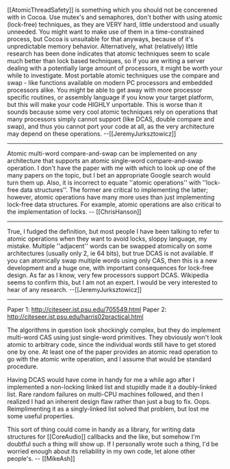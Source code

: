 [[AtomicThreadSafety]] is something which you should not be concerened with in Cocoa.
Use mutex's and semaphores, don't bother with using atomic (lock-free) techniques, as they are VERY hard, little understood and usually unneeded. You might want to make use of them in a time-constrained process, but Cocoa is unsuitable for that anyways, because of it's unpredictable memory behavior. Alternatively, what  (relatively) little research has been done indicates that atomic techniques seem to scale much better than lock based techniques, so if you are writing a server dealing with a potentially large amount of processors, it might be worth your while to investigate. Most portable atomic techniques use the compare and swap - like functions available on modern PC processors and embedded processors alike. You might be able to get away with more processor specific routines, or assembly language if you know your target platform, but this will make your code HIGHLY unportable. This is worse than it sounds because some very cool atomic techniques rely on operations that many processors simply cannot support (like DCAS, double compare and swap), and thus you cannot port your code at all, as the very architecture may depend on these operations. --[[JeremyJurksztowicz]]

----

Atomic multi-word compare-and-swap can be implemented on any architecture that supports an atomic single-word compare-and-swap operation.  I don't have the paper with me with which to look up one of the many papers on the topic, but I bet an appropriate Google search would turn them up.  Also, it is incorrect to equate ''atomic operations'' with ''lock-free data structures''.  The former are critical to implementing the latter; however, atomic operations have many more uses than just implementing lock-free data structures.  For example, atomic operations are also critical to the implementation of locks.  -- [[ChrisHanson]]

----

True, I fudged the definition, but most people I have been talking to refer to atomic operations when they want to avoid locks, sloppy language, my mistake. Multiple ''adjacent'' words can be swapped atomically on some architectures (usually only 2, ie 64 bits), but true DCAS is not available. If you can atomically swap multiple words using only CAS, then this is a new development and a huge one, with important consequences for lock-free design. As far as I know, very few processors support DCAS. Wikipedia seems to confirm this, but I am not an expert. I would be very interested to hear of any research. --[[JeremyJurksztowicz]]

----

Paper 1: http://citeseer.ist.psu.edu/705549.html
Paper 2: http://citeseer.ist.psu.edu/harris02practical.html

The algorithms in question look shockingly complex, but they do implement multi-word CAS using just single-word primitives. They obviously won't look atomic to arbitrary code, since the individual words still have to get stored one by one. At least one of the paper provides an atomic read operation to go with the atomic write operation, and I assume that would be standard procedure.

Having DCAS would have come in handy for me a while ago after I implemented a non-locking linked list and stupidly made it a doubly-linked list. Rare random failures on multi-CPU machines followed, and then I realized I had an inherent design flaw rather than just a bug to fix. Oops. Reimplimenting it as a singly-linked list solved that problem, but lost me some useful properties.

This sort of thing could come in handy as a library, for writing data structures for [[CoreAudio]] callbacks and the like, but somehow I'm doubtful such a thing will show up. If I personally wrote such a thing, I'd be worried enough about its reliability in my own code, let alone other people's. -- [[MikeAsh]]
